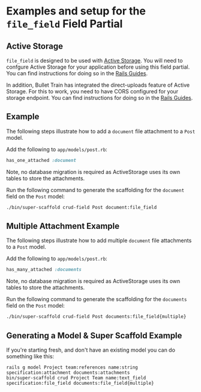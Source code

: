 # Examples and setup for the `file_field` Field Partial

## Active Storage

`file_field` is designed to be used with [Active Storage](https://edgeguides.rubyonrails.org/active_storage_overview.html). You will need to confgure Active Storage for your application before using this field partial. You can find instructions for doing so in the [Rails Guides](https://edgeguides.rubyonrails.org/active_storage_overview.html#setup).

In addition, Bullet Train has integrated the direct-uploads feature of Active Storage. For this to work, you need to have CORS configured for your storage endpoint. You can find instructions for doing so in the [Rails Guides](https://edgeguides.rubyonrails.org/active_storage_overview.html#cross-origin-resource-sharing-cors-configuration).

## Example

The following steps illustrate how to add a `document` file attachment to a `Post` model.

Add the following to `app/models/post.rb`:

```ruby
has_one_attached :document
```

Note, no database migration is required as ActiveStorage uses its own tables to store the attachments.

Run the following command to generate the scaffolding for the `document` field on the `Post` model:

```bash
./bin/super-scaffold crud-field Post document:file_field
```

## Multiple Attachment Example

The following steps illustrate how to add multiple `document` file attachments to a `Post` model.

Add the following to `app/models/post.rb`:

```ruby
has_many_attached :documents
```

Note, no database migration is required as ActiveStorage uses its own tables to store the attachments.

Run the following command to generate the scaffolding for the `documents` field on the `Post` model:

```bash
./bin/super-scaffold crud-field Post documents:file_field{multiple}
```

## Generating a Model & Super Scaffold Example

If you're starting fresh, and don't have an existing model you can do something like this:

```
rails g model Project team:references name:string specification:attachment documents:attachments
bin/super-scaffold crud Project Team name:text_field specification:file_field documents:file_field{multiple}
```
